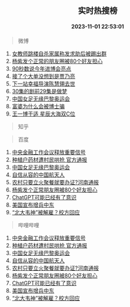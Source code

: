 <div align="center"><h2>实时热搜榜</h2><h4>2023-11-01 22:53:01</h4></div>

> 微博  

1. [女教师跳楼自杀家属称发求助后被踢出群](https://s.weibo.com/weibo?q=%23%E5%A5%B3%E6%95%99%E5%B8%88%E8%B7%B3%E6%A5%BC%E8%87%AA%E6%9D%80%E5%AE%B6%E5%B1%9E%E7%A7%B0%E5%8F%91%E6%B1%82%E5%8A%A9%E5%90%8E%E8%A2%AB%E8%B8%A2%E5%87%BA%E7%BE%A4%23&t=31&band_rank=1&Refer=top)<br />
2. [杨紫发个正常的朋友圈被80个好友担心](https://s.weibo.com/weibo?q=%23%E6%9D%A8%E7%B4%AB%E5%8F%91%E4%B8%AA%E6%AD%A3%E5%B8%B8%E7%9A%84%E6%9C%8B%E5%8F%8B%E5%9C%88%E8%A2%AB80%E4%B8%AA%E5%A5%BD%E5%8F%8B%E6%8B%85%E5%BF%83%23&t=31&band_rank=2&Refer=top)<br />
3. [90秒数说今年进博会亮点](https://s.weibo.com/weibo?q=%2390%E7%A7%92%E6%95%B0%E8%AF%B4%E4%BB%8A%E5%B9%B4%E8%BF%9B%E5%8D%9A%E4%BC%9A%E4%BA%AE%E7%82%B9%23&t=31&band_rank=3&Refer=top)<br />
4. [接了个大单没想到是贾乃亮](https://s.weibo.com/weibo?q=%23%E6%8E%A5%E4%BA%86%E4%B8%AA%E5%A4%A7%E5%8D%95%E6%B2%A1%E6%83%B3%E5%88%B0%E6%98%AF%E8%B4%BE%E4%B9%83%E4%BA%AE%23&t=31&band_rank=4&Refer=top)<br />
5. [下一站幸福导演陈慧翎去世](https://s.weibo.com/weibo?q=%23%E4%B8%8B%E4%B8%80%E7%AB%99%E5%B9%B8%E7%A6%8F%E5%AF%BC%E6%BC%94%E9%99%88%E6%85%A7%E7%BF%8E%E5%8E%BB%E4%B8%96%23&t=31&band_rank=5&Refer=top)<br />
6. [30集的剧前29集是做梦](https://s.weibo.com/weibo?q=%2330%E9%9B%86%E7%9A%84%E5%89%A7%E5%89%8D29%E9%9B%86%E6%98%AF%E5%81%9A%E6%A2%A6%23&t=31&band_rank=6&Refer=top)<br />
7. [中国女足无缘巴黎奥运会](https://s.weibo.com/weibo?q=%23%E4%B8%AD%E5%9B%BD%E5%A5%B3%E8%B6%B3%E6%97%A0%E7%BC%98%E5%B7%B4%E9%BB%8E%E5%A5%A5%E8%BF%90%E4%BC%9A%23&t=31&band_rank=7&Refer=top)<br />
8. [富婆为什么会被博士骗](https://s.weibo.com/weibo?q=%E5%AF%8C%E5%A9%86%E4%B8%BA%E4%BB%80%E4%B9%88%E4%BC%9A%E8%A2%AB%E5%8D%9A%E5%A3%AB%E9%AA%97&t=31&band_rank=8&Refer=top)<br />
9. [王一博于适 星辰大海双C位](https://s.weibo.com/weibo?q=%E7%8E%8B%E4%B8%80%E5%8D%9A%E4%BA%8E%E9%80%82%20%E6%98%9F%E8%BE%B0%E5%A4%A7%E6%B5%B7%E5%8F%8CC%E4%BD%8D&t=31&band_rank=9&Refer=top)<br />

> 知乎  


> 百度  

1. [中央金融工作会议释放重要信号](https://www.baidu.com/s?wd=%E4%B8%AD%E5%A4%AE%E9%87%91%E8%9E%8D%E5%B7%A5%E4%BD%9C%E4%BC%9A%E8%AE%AE%E9%87%8A%E6%94%BE%E9%87%8D%E8%A6%81%E4%BF%A1%E5%8F%B7&sa=fyb_news&rsv_dl=fyb_news)<br />
2. [种植户药材遭村民哄抢 官方通报](https://www.baidu.com/s?wd=%E7%A7%8D%E6%A4%8D%E6%88%B7%E8%8D%AF%E6%9D%90%E9%81%AD%E6%9D%91%E6%B0%91%E5%93%84%E6%8A%A2+%E5%AE%98%E6%96%B9%E9%80%9A%E6%8A%A5&sa=fyb_news&rsv_dl=fyb_news)<br />
3. [中国女足无缘巴黎奥运会](https://www.baidu.com/s?wd=%E4%B8%AD%E5%9B%BD%E5%A5%B3%E8%B6%B3%E6%97%A0%E7%BC%98%E5%B7%B4%E9%BB%8E%E5%A5%A5%E8%BF%90%E4%BC%9A&sa=fyb_news&rsv_dl=fyb_news)<br />
4. [自信从容的中国航天人](https://www.baidu.com/s?wd=%E8%87%AA%E4%BF%A1%E4%BB%8E%E5%AE%B9%E7%9A%84%E4%B8%AD%E5%9B%BD%E8%88%AA%E5%A4%A9%E4%BA%BA&sa=fyb_news&rsv_dl=fyb_news)<br />
5. [农村只要立火聚餐就要办证?河南通报](https://www.baidu.com/s?wd=%E5%86%9C%E6%9D%91%E5%8F%AA%E8%A6%81%E7%AB%8B%E7%81%AB%E8%81%9A%E9%A4%90%E5%B0%B1%E8%A6%81%E5%8A%9E%E8%AF%81%3F%E6%B2%B3%E5%8D%97%E9%80%9A%E6%8A%A5&sa=fyb_news&rsv_dl=fyb_news)<br />
6. [杨紫发个正常朋友圈被80个好友担心](https://www.baidu.com/s?wd=%E6%9D%A8%E7%B4%AB%E5%8F%91%E4%B8%AA%E6%AD%A3%E5%B8%B8%E6%9C%8B%E5%8F%8B%E5%9C%88%E8%A2%AB80%E4%B8%AA%E5%A5%BD%E5%8F%8B%E6%8B%85%E5%BF%83&sa=fyb_news&rsv_dl=fyb_news)<br />
7. [ChatGPT可能已经有了意识](https://www.baidu.com/s?wd=ChatGPT%E5%8F%AF%E8%83%BD%E5%B7%B2%E7%BB%8F%E6%9C%89%E4%BA%86%E6%84%8F%E8%AF%86&sa=fyb_news&rsv_dl=fyb_news)<br />
8. [美国宣布增兵中东](https://www.baidu.com/s?wd=%E7%BE%8E%E5%9B%BD%E5%AE%A3%E5%B8%83%E5%A2%9E%E5%85%B5%E4%B8%AD%E4%B8%9C&sa=fyb_news&rsv_dl=fyb_news)<br />
9. [“北大韦神”被解雇？校方回应](https://www.baidu.com/s?wd=%E2%80%9C%E5%8C%97%E5%A4%A7%E9%9F%A6%E7%A5%9E%E2%80%9D%E8%A2%AB%E8%A7%A3%E9%9B%87%EF%BC%9F%E6%A0%A1%E6%96%B9%E5%9B%9E%E5%BA%94&sa=fyb_news&rsv_dl=fyb_news)<br />

> 哔哩哔哩  

1. [中央金融工作会议释放重要信号](https://www.baidu.com/s?wd=%E4%B8%AD%E5%A4%AE%E9%87%91%E8%9E%8D%E5%B7%A5%E4%BD%9C%E4%BC%9A%E8%AE%AE%E9%87%8A%E6%94%BE%E9%87%8D%E8%A6%81%E4%BF%A1%E5%8F%B7&sa=fyb_news&rsv_dl=fyb_news)<br />
2. [种植户药材遭村民哄抢 官方通报](https://www.baidu.com/s?wd=%E7%A7%8D%E6%A4%8D%E6%88%B7%E8%8D%AF%E6%9D%90%E9%81%AD%E6%9D%91%E6%B0%91%E5%93%84%E6%8A%A2+%E5%AE%98%E6%96%B9%E9%80%9A%E6%8A%A5&sa=fyb_news&rsv_dl=fyb_news)<br />
3. [中国女足无缘巴黎奥运会](https://www.baidu.com/s?wd=%E4%B8%AD%E5%9B%BD%E5%A5%B3%E8%B6%B3%E6%97%A0%E7%BC%98%E5%B7%B4%E9%BB%8E%E5%A5%A5%E8%BF%90%E4%BC%9A&sa=fyb_news&rsv_dl=fyb_news)<br />
4. [自信从容的中国航天人](https://www.baidu.com/s?wd=%E8%87%AA%E4%BF%A1%E4%BB%8E%E5%AE%B9%E7%9A%84%E4%B8%AD%E5%9B%BD%E8%88%AA%E5%A4%A9%E4%BA%BA&sa=fyb_news&rsv_dl=fyb_news)<br />
5. [农村只要立火聚餐就要办证?河南通报](https://www.baidu.com/s?wd=%E5%86%9C%E6%9D%91%E5%8F%AA%E8%A6%81%E7%AB%8B%E7%81%AB%E8%81%9A%E9%A4%90%E5%B0%B1%E8%A6%81%E5%8A%9E%E8%AF%81%3F%E6%B2%B3%E5%8D%97%E9%80%9A%E6%8A%A5&sa=fyb_news&rsv_dl=fyb_news)<br />
6. [杨紫发个正常朋友圈被80个好友担心](https://www.baidu.com/s?wd=%E6%9D%A8%E7%B4%AB%E5%8F%91%E4%B8%AA%E6%AD%A3%E5%B8%B8%E6%9C%8B%E5%8F%8B%E5%9C%88%E8%A2%AB80%E4%B8%AA%E5%A5%BD%E5%8F%8B%E6%8B%85%E5%BF%83&sa=fyb_news&rsv_dl=fyb_news)<br />
7. [ChatGPT可能已经有了意识](https://www.baidu.com/s?wd=ChatGPT%E5%8F%AF%E8%83%BD%E5%B7%B2%E7%BB%8F%E6%9C%89%E4%BA%86%E6%84%8F%E8%AF%86&sa=fyb_news&rsv_dl=fyb_news)<br />
8. [美国宣布增兵中东](https://www.baidu.com/s?wd=%E7%BE%8E%E5%9B%BD%E5%AE%A3%E5%B8%83%E5%A2%9E%E5%85%B5%E4%B8%AD%E4%B8%9C&sa=fyb_news&rsv_dl=fyb_news)<br />
9. [“北大韦神”被解雇？校方回应](https://www.baidu.com/s?wd=%E2%80%9C%E5%8C%97%E5%A4%A7%E9%9F%A6%E7%A5%9E%E2%80%9D%E8%A2%AB%E8%A7%A3%E9%9B%87%EF%BC%9F%E6%A0%A1%E6%96%B9%E5%9B%9E%E5%BA%94&sa=fyb_news&rsv_dl=fyb_news)<br />
